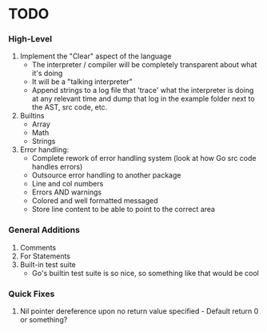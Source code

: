 # TODO

### High-Level
  1. Implement the "Clear" aspect of the language
      - The interpreter / compiler will be completely transparent about what it's doing
      - It will be a "talking interpreter"
      - Append strings to a log file that 'trace' what the interpreter is doing at any relevant time and dump that log in the example folder next to the AST, src code, etc.
  2. Builtins
      - Array
      - Math
      - Strings
  3. Error handling:
      - Complete rework of error handling system (look at how Go src code handles errors)
      - Outsource error handling to another package
      - Line and col numbers
      - Errors AND warnings
      - Colored and well formatted messaged
      - Store line content to be able to point to the correct area

### General Additions
  1. Comments
  2. For Statements
  3. Built-in test suite
      - Go's builtin test suite is so nice, so something like that would be cool

### Quick Fixes
  1. Nil pointer dereference upon no return value specified
    - Default return 0 or something?